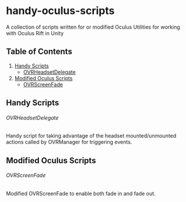 # handy-oculus-scripts
A collection of scripts written for or modified Oculus Utilities for working with Oculus Rift in Unity

## Table of Contents

1. [Handy Scripts](#handy-scripts)
    * [OVRHeadsetDelegate](/Modified_Oculus_Scripts/OVRHeadsetDelegate.cs)
1. [Modified Oculus Scripts](#modified-oculus-scripts)
    * [OVRScreenFade](/Modified_Oculus_Scripts/OVRScreenFade.cs)

## Handy Scripts


###### OVRHeadsetDelegate
Handy script for taking advantage of the headset mounted/unmounted actions called by OVRManager for triggering events.

## Modified Oculus Scripts

###### OVRScreenFade
Modified OVRScreenFade to enable both fade in and fade out.
